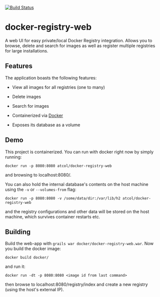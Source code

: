 [![Build Status](https://travis-ci.org/atc-/docker-registry-web.svg?branch=master)](https://travis-ci.org/atc-/docker-registry-web)

docker-registry-web
===================

A web UI for easy private/local Docker Registry integration. Allows you to browse, delete and search for images as
well as register multiple registries for large installations.

## Features

The application boasts the following features:

 * View all images for all registries (one to many)

 * Delete images

 * Search for images

 * Containerized via [Docker](https://registry.hub.docker.com/u/atcol/docker-registry-web/)

 * Exposes its database as a volume 

## Demo

This project is containerized. You can run with docker right now by simply running:

	docker run -p 8080:8080 atcol/docker-registry-web

and browsing to localhost:8080/.

You can also hold the internal database's contents on the host machine using the `-v` or `--volumes-from` flag:

	docker run -p 8080:8080 -v /some/data/dir:/var/lib/h2 atcol/docker-registry-web

and the registry configurations and other data will be stored on the host machine, which survives container restarts
etc.

## Building

Build the web-app with `grails war docker/docker-registry-web.war`. Now you build the docker image:

	docker build docker/

and run it:
	
	docker run -dt -p 8080:8080 <image id from last command>

then browse to localhost:8080/registry/index and create a new registry (using the host's external
IP).
